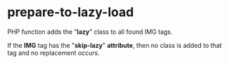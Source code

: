 # prepare-to-lazy-load

PHP function adds the "<b>lazy</b>" class to all found IMG tags.

If the <b>IMG</b> tag has the "<b>skip-lazy</b>" <b>attribute</b>, then no class is added to that tag and no replacement occurs.
